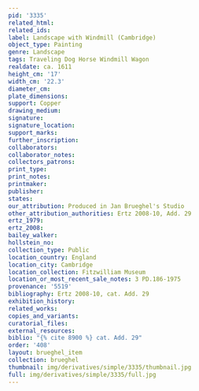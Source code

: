 ```yaml
---
pid: '3335'
related_html: 
related_ids: 
label: Landscape with Windmill (Cambridge)
object_type: Painting
genre: Landscape
tags: Traveling Dog Horse Windmill Wagon
realdate: ca. 1611
height_cm: '17'
width_cm: '22.3'
diameter_cm: 
plate_dimensions: 
support: Copper
drawing_medium: 
signature: 
signature_location: 
support_marks: 
further_inscription: 
collaborators: 
collaborator_notes: 
collectors_patrons: 
print_type: 
print_notes: 
printmaker: 
publisher: 
states: 
our_attribution: Produced in Jan Brueghel's Studio
other_attribution_authorities: Ertz 2008-10, Add. 29
ertz_1979: 
ertz_2008: 
bailey_walker: 
hollstein_no: 
collection_type: Public
location_country: England
location_city: Cambridge
location_collection: Fitzwilliam Museum
location_or_most_recent_sale_notes: 3 PD.186-1975
provenance: '5519'
bibliography: Ertz 2008-10, cat. Add. 29
exhibition_history: 
related_works: 
copies_and_variants: 
curatorial_files: 
external_resources: 
biblio: "{% cite 8900 %} cat. Add. 29"
order: '408'
layout: brueghel_item
collection: brueghel
thumbnail: img/derivatives/simple/3335/thumbnail.jpg
full: img/derivatives/simple/3335/full.jpg
---
```

